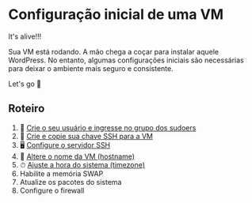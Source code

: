 # Configuração inicial de uma VM

It's alive!!!

Sua VM está rodando. A mão chega a coçar para instalar aquele WordPress. No entanto, algumas configurações iniciais são necessárias para deixar o ambiente mais seguro e consistente. 

Let's go 🏃

## Roteiro

1. 🤦 [Crie o seu usuário e ingresse no grupo dos sudoers](https://github.com/francoisjun/how-to/blob/main/linux/criar_usuario.md)
2. 🔑 [Crie e copie sua chave SSH para a VM](https://github.com/francoisjun/how-to/blob/main/linux/criar_chave_ssh.md)
3. 🖥 [Configure o servidor SSH](https://github.com/francoisjun/how-to/blob/main/linux/configurar_ssh.md)
4. 🔖 [Altere o nome da VM (hostname)](https://github.com/francoisjun/how-to/blob/main/linux/configurar_hostname.md)
5. ⏱ [Ajuste a hora do sistema (timezone)](https://github.com/francoisjun/how-to/blob/main/linux/configurar_timezone.md)
6. Habilite a memória SWAP
7. Atualize os pacotes do sistema
8. Configure o firewall
